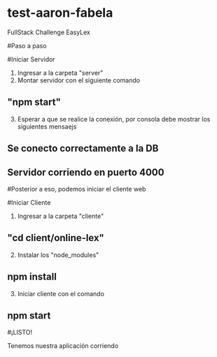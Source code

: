 # test-aaron-fabela
FullStack Challenge EasyLex

#Paso a paso

#Iniciar Servidor
1. Ingresar a la carpeta "server"
2. Montar servidor con el siguiente comando
## "npm start"
3. Esperar a que se realice la conexión, por consola debe mostrar los siguientes mensaejs
## Se conecto correctamente a la DB
## Servidor corriendo en puerto 4000

#Posterior a eso, podemos iniciar el cliente web

#Iniciar Cliente

1. Ingresar a la carpeta "cliente"
## "cd client/online-lex"
2. Instalar los "node_modules"
## npm install
3. Iniciar cliente con el comando
## npm start

#¡LISTO!

Tenemos nuestra aplicación corriendo
